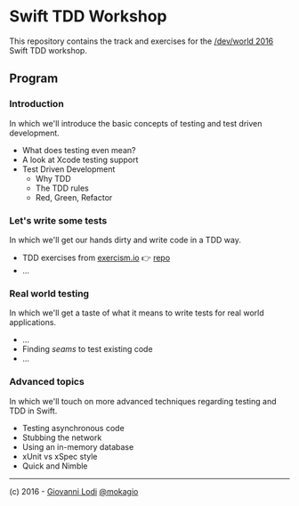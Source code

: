 # Swift TDD Workshop

This repository contains the track and exercises for the [/dev/world
2016](http://2016.devworld.com.au/) Swift TDD workshop.

## Program

### Introduction

In which we'll introduce the basic concepts of testing and test driven
development.

- What does testing even mean?
- A look at Xcode testing support
- Test Driven Development
	- Why TDD
	- The TDD rules
	- Red, Green, Refactor


### Let's write some tests

In which we'll get our hands dirty and write code in a TDD way.

- TDD exercises from [exercism.io](http://exercism.io/) 👉 [repo](https://github.com/mokagio/swift-tdd-exercises)
- ...

### Real world testing

In which we'll get a taste of what it means to write tests for real world
applications.

- ...
- Finding _seams_ to test existing code
- ...

### Advanced topics

In which we'll touch on more advanced techniques regarding testing and TDD in
Swift.

- Testing asynchronous code
- Stubbing the network
- Using an in-memory database
- xUnit vs xSpec style
- Quick and Nimble

---

(c) 2016 - [Giovanni Lodi](http://giovannilodi.com) [@mokagio](https://twitter.com/mokagio)
